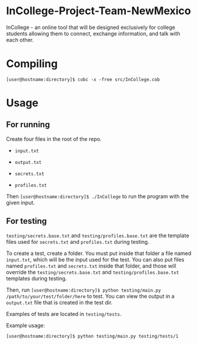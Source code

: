 # InCollege-Project-Team-NewMexico

InCollege - an online tool that will be designed exclusively for college
students allowing them to connect, exchange information, and talk with each
other.

# Compiling

`[user@hostname:directory]$ cobc -x -free src/InCollege.cob`

# Usage

## For running

Create four files in the root of the repo.

- `input.txt`

- `output.txt`

- `secrets.txt`

- `profiles.txt`

Then `[user@hostname:directory]$ ./InCollege` to run the program with the given
input.

## For testing

`testing/secrets.base.txt` and `testing/profiles.base.txt` are the template
files used for `secrets.txt` and `profiles.txt` during testing.

To create a test, create a folder. You must put inside that folder a file named
`input.txt`, which will be the input used for the test. You can also put files
named `profiles.txt` and `secrets.txt` inside that folder, and those will
override the `testing/secrets.base.txt` and `testing/profiles.base.txt`
templates during testing.

Then, run `[user@hostname:directory]$ python testing/main.py
/path/to/your/test/folder/here` to test. You can view the output in a
`output.txt` file that is created in the test dir.

Examples of tests are located in `testing/tests`.

Example usage:

`[user@hostname:directory]$ python testing/main.py testing/tests/1`
